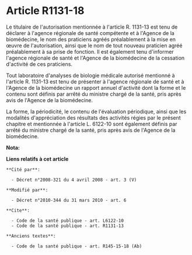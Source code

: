 # Article R1131-18

Le titulaire de l'autorisation mentionnée à l'article R. 1131-13 est tenu de déclarer à l'agence régionale de santé
compétente et à l'Agence de la biomédecine, le nom des praticiens agréés préalablement à la mise en œuvre de l'autorisation,
ainsi que le nom de tout nouveau praticien agréé préalablement à sa prise de fonction. Il est également tenu d'informer
l'agence régionale de santé et l'Agence de la biomédecine de la cessation d'activité de ces praticiens. 

Tout laboratoire d'analyses de biologie médicale autorisé mentionné à l'article R. 1131-13 est tenu de présenter à l'agence
régionale de santé et à l'Agence de la biomédecine un rapport annuel d'activité dont la forme et le contenu sont définis par
arrêté du ministre chargé de la santé, pris après avis de l'Agence de la biomédecine. 

La forme, la périodicité, le contenu de l'évaluation périodique, ainsi que les modalités d'appréciation des résultats des
activités régies par le présent chapitre et mentionnée à l'article L. 6122-10 sont également définis par arrêté du ministre
chargé de la santé, pris après avis de l'Agence de la biomédecine.

**Nota:**



**Liens relatifs à cet article**

	**Cité par**:

	  - Décret n°2008-321 du 4 avril 2008 - art. 3 (V)

	**Modifié par**:

	  - Décret n°2010-344 du 31 mars 2010 - art. 6

	**Cite**:

	  - Code de la santé publique - art. L6122-10
	  - Code de la santé publique - art. R1131-13

	**Anciens textes**:

	  - Code de la santé publique - art. R145-15-18 (Ab)

